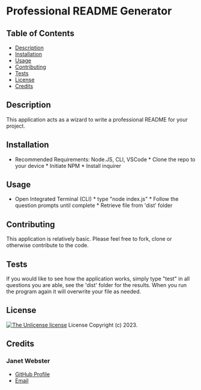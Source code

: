 # Professional README Generator

  ## Table of Contents
  * [Description](#description)
  * [Installation](#installation)
  * [Usage](#usage)
  * [Contributing](#contributing)
  * [Tests](#tests)
  * [License](#license)
  * [Credits](#credits)

  ## Description
  This application acts as a wizard to write a professional README for your project.

  ## Installation
  * Recommended Requirements: Node.JS, CLI, VSCode * Clone the repo to your device * Initiate NPM * Install inquirer 

  ## Usage
  * Open Integrated Terminal (CLI) * type "node index.js" * Follow the question prompts until complete * Retrieve file from 'dist' folder

  ## Contributing
  This application is relatively basic. Please feel free to fork, clone or otherwise contribute to the code.

  ## Tests
  If you would like to see how the application works, simply type "test" in all questions you are able, see the 'dist' folder for the results. When you run the program again it will overwrite your file as needed.

  ## License 
[![The Unlicense license](https://img.shields.io/badge/License-Unlicense-purple.svg)](https://unlicense.org/) License Copyright (c) 2023.

  ## Credits
  ### Janet Webster<br />
  - [GitHub Profile](https://github.com/TwixmixyJanet/)<br />
  - [Email](mailto:twixmixy@gmail.com)
